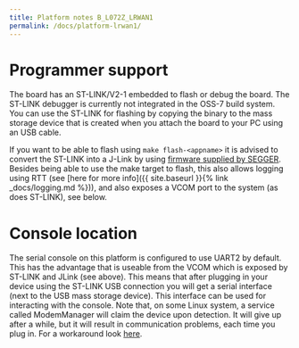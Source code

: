 ```yaml
---
title: Platform notes B_L072Z_LRWAN1
permalink: /docs/platform-lrwan1/
---
```


# Programmer support

The board has an ST-LINK/V2-1 embedded to flash or debug the board. The ST-LINK debugger is currently not integrated in the OSS-7 build system.
You can use the ST-LINK for flashing by copying the binary to the mass storage device that is created when you attach the board to your PC using an USB cable.

If you want to be able to flash using `make flash-<appname>` it is advised to convert the ST-LINK into a J-Link by using [firmware supplied by SEGGER](https://www.segger.com/products/debug-probes/j-link/models/other-j-links/st-link-on-board/). Besides being able to use the make target to flash,
this also allows logging using RTT (see [here for more info]({{ site.baseurl }}{% link _docs/logging.md %})), and also exposes a VCOM port to the system (as does ST-LINK), see below.

# Console location

The serial console on this platform is configured to use UART2 by default. This has the advantage that is useable from the VCOM which is exposed by ST-LINK and JLink (see above).
This means that after plugging in your device using the ST-LINK USB connection you will get a serial interface (next to the USB mass storage device).
This interface can be used for interacting with the console.
Note that, on some Linux system, a service called ModemManager will claim the device upon detection. It will give up after a while, but it will result in communication problems,
each time you plug in. For a workaround look [here](https://linux-tips.com/t/prevent-modem-manager-to-capture-usb-serial-devices/284).
